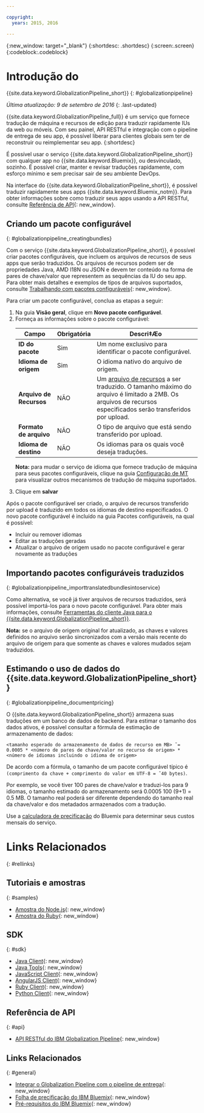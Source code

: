 ```yaml
---

copyright:
  years: 2015, 2016

---
```


{:new_window: target="_blank"}
{:shortdesc: .shortdesc}
{:screen:.screen}
{:codeblock:.codeblock}


# Introdução do
{{site.data.keyword.GlobalizationPipeline_short}}
{: #globalizationpipeline}

*Última atualização: 9 de setembro de 2016*
{: .last-updated}

{{site.data.keyword.GlobalizationPipeline_full}} é um serviço que fornece tradução de máquina e recursos de edição para traduzir rapidamente IUs da web ou móveis. Com seu painel, API RESTful e integração com o pipeline de entrega de seu app, é possível liberar para clientes globais sem ter de reconstruir ou reimplementar seu app.
{:shortdesc}

É possível usar o serviço {{site.data.keyword.GlobalizationPipeline_short}} com qualquer app no {{site.data.keyword.Bluemix}}, ou desvinculado, sozinho. É possível criar, manter e revisar traduções rapidamente, com esforço mínimo e sem precisar sair de seu ambiente DevOps.

Na interface do {{site.data.keyword.GlobalizationPipeline_short}}, é possível traduzir rapidamente seus apps {{site.data.keyword.Bluemix_notm}}. Para obter informações sobre como traduzir seus apps usando a API RESTful, consulte [Referência de API](https://gp-rest.ng.bluemix.net/translate/swagger/index.html){: new_window}. 


## Criando um pacote configurável
{: #globalizationpipeline_creatingbundles}

Com o serviço {{site.data.keyword.GlobalizationPipeline_short}}, é possível
criar pacotes configuráveis, que incluem os arquivos de recursos de seus apps que serão
traduzidos. Os arquivos de recursos podem ser de propriedades Java, AMD I18N ou JSON e
devem ter conteúdo na forma de pares de chave/valor que representem as sequências da IU
do seu app.  Para obter mais detalhes e exemplos de tipos de arquivos suportados, consulte
[Trabalhando com pacotes configuráveis](./bundles.html){: new_window}.

Para criar um pacote configurável, conclua as etapas a seguir:

<ol>
<li>Na guia <strong>Visão geral</strong>, clique em <strong>Novo pacote configurável</strong>.</li>

<li>Forneça as informações sobre o pacote configurável:</li>
<table>
<thead>
<tr>
<th>Campo</th>
<th>Obrigatória</th>
<th>Descri‡Æo</th>
</tr>
</thead>
<tbody>
<tr>
<td><strong>ID do pacote
</strong></td>
<td>Sim</td>
<td>Um nome exclusivo para identificar o pacote configurável.</td>
</tr>
<tr>
<td><strong>Idioma de origem
</strong></td>
<td>Sim</td>
<td>O idioma nativo do arquivo de origem.</td>
</tr>
<tr>
<td><strong>Arquivo de Recursos</strong></td>
<td>NÃO</td>
<td>Um <a href=https://new-console.ng.bluemix.net/docs/services/GlobalizationPipeline/bundles.html>arquivo de recursos</a> a ser traduzido. O tamanho máximo do arquivo é limitado a 2MB. Os arquivos de recursos especificados serão transferidos por upload.</td>
</tr>
<tr>
<td><strong>Formato de arquivo </strong></td>
<td>NÃO</td>
<td>O tipo de arquivo que está sendo transferido por upload.</td>
</tr>
<tr>
<td><strong>Idioma de destino</strong></td>
<td>NÃO</td>
<td>Os idiomas para os quais você deseja traduções.</td>
</tr>
</tbody>
</table>

<p><strong>Nota:</strong> para mudar o serviço de idioma que fornece tradução de máquina para seus pacotes configuráveis, clique na guia <a href=https://new-console.ng.bluemix.net/docs/services/GlobalizationPipeline/managing_translations.html#globalizationpipeline_service_to_service>Configuração de MT</a> para visualizar outros mecanismos de tradução de máquina suportados.</p>

<li>Clique em <strong>salvar</strong></li></ol>


Após o pacote configurável ser criado, o arquivo de recursos transferido por
upload é traduzido em todos os idiomas de destino especificados. O novo pacote
configurável é incluído na guia Pacotes configuráveis, na qual é possível:

* Incluir ou remover idiomas
* Editar as traduções geradas
* Atualizar o arquivo de origem usado no pacote configurável e gerar novamente as traduções

## Importando pacotes configuráveis traduzidos
{: #globalizationpipeline_importtranslatedbundlesintoservice}

Como alternativa, se você já tiver arquivos de recursos traduzidos, será possível importá-los para o novo pacote configurável. Para obter mais informações, consulte [Ferramentas do cliente Java para o {{site.data.keyword.GlobalizationPipeline_short}}](https://github.com/IBM-Bluemix/gp-java-tools).

**Nota:** se o arquivo de origem original for atualizado, as chaves e valores definidos no arquivo serão sincronizados com a versão mais recente do arquivo de origem para que somente as chaves e valores mudados sejam traduzidos.

## Estimando o uso de dados do {{site.data.keyword.GlobalizationPipeline_short}}
{: #globalizationpipeline_documentpricing}

O {{site.data.keyword.GlobalizationPipeline_short}} armazena suas traduções em um banco de dados de backend. Para estimar o tamanho dos dados ativos, é possível consultar a fórmula de estimação de armazenamento de dados:

`<tamanho esperado do armazenamento de dados de recurso em MB> ˜= 0.0005 * <número de pares de chave/valor no recurso de origem> * <número de idiomas incluindo o idioma de origem>`

De acordo com a fórmula, o tamanho de um pacote configurável típico é `(comprimento da chave + comprimento do valor em UTF-8 = ˜40 bytes)`.

Por exemplo, se você tiver 100 pares de chave/valor e traduzi-los para 9 idiomas, o tamanho estimado do armazenamento será 0.0005 100 (9+1) = 0.5 MB. O tamanho real poderá ser diferente dependendo do tamanho real da chave/valor e dos metadados armazenados com a tradução.

Use a
[calculadora
de precificação](https://console.ng.bluemix.net/?direct=classic/#/pricing/cloudOEPaneId=pricing&paneId=pricingSheet&orgGuid=127a45f4-4461-4d5b-a26b-6dc2fdd1a3a2&spaceGuid=208fb1ff-413b-4fd9-9615-e8226062d0f3) do Bluemix para determinar seus custos mensais do serviço.


# Links Relacionados
{: #rellinks}
## Tutoriais e amostras
{: #samples}

* [Amostra do Node.js](https://github.com/IBM-Bluemix/gp-nodejs-sample){: new_window}
* [Amostra do Ruby](https://github.com/IBM-Bluemix/gp-ruby-sample){: new_window}

## SDK
{: #sdk}

* [Java Client](https://github.com/IBM-Bluemix/gp-java-client){: new_window}
* [Java Tools](https://github.com/IBM-Bluemix/gp-java-tools){: new_window}
* [JavaScript Client](https://github.com/IBM-Bluemix/gp-js-client){: new_window}
* [AngularJS Client](https://github.com/IBM-Bluemix/gp-angular-client){: new_window}
* [Ruby Client](https://github.com/IBM-Bluemix/gp-ruby-client){: new_window}
* [Python Client](https://github.com/IBM-Bluemix/gp-python-client){: new_window}

## Referência de API
{: #api}

* [API RESTful do IBM Globalization Pipeline](https://gp-rest.ng.bluemix.net/translate/swagger/index.html){: new_window}

## Links Relacionados
{: #general}

* [Integrar o Globalization Pipeline com o pipeline de entrega](https://hub.jazz.net/docs/deploy_ext/#globalize){: new_window}
* [Folha de precificação do IBM Bluemix](https://www.ng.bluemix.net/#/pricing){: new_window}
* [Pré-requisitos do IBM Bluemix](https://developer.ibm.com/bluemix/support/#prereqs){: new_window}
